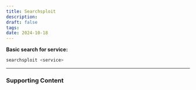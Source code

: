 ```yaml
---
title: Searchsploit
description: 
draft: false
tags: 
date: 2024-10-18
---
```

**Basic search for service:**
```bash
searchsploit <service>
```



---
### Supporting Content
